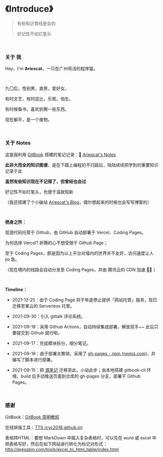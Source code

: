 # 《Introduce》



> 有些知识曾经是会的
>
> 好记性不如烂笔头



<br>

### 关于 我

Hey，I'm <strong>Ariescat</strong>，一只在广州苟活的程序猿。

<br>

九〇后，性别男，直男，爱好女。

有时文艺，有时逗比，乐观，怕生。

有时候看书，喜欢折腾一些东西。

现在躺平，是一个废物。

<br>



### 关于 Notes

这是我利用 [GitBook](https://www.gitbook.com/) 搭建的笔记记录：📖 [Ariescat's Notes](https://awesome.ariescat.top/)

**此非大而全的知识图谱**，是在下踏上编程的不归路后，陆陆续续把学到的重要知识记录于此

**虽然有些知识现在不记得了，但曾经也会过**

好记性不如烂笔头，也便于温故知新

（我还搭建了个小破站 [Ariescat's Blog](https://ariescat.top/)，偶尔想起来的时候也会写写博客的）

<br>



**栖身之所：**

现源代码托管于 Github，由 GitHub 自动部署于 Vercel、Coding Pages。

为何选择 Vercel? 折腾的心不想受限于 Github Page；

至于 Coding Pages，那是因为以上平台对墙内的世界并不友好，访问速度让人 jio 急。

（现在境内的线路会自动分发至 Coding Pages，并由 腾讯云的 CDN 加速 🚀🚀 ）

<br>



**Timeline：**

* 2021-12-25：由于 Coding Page 将于年底停止提供「网站托管」服务，现已迁移至某云的 Serverless 托管。

* 2021-09-30：引入 gittalk 评论系统。

* 2021-09-18：采用 Github Actions，自动持续集成部署，解放双手~~ 此后只要提交到 Github 就行啦。

* 2021-09-17：完成模块拆分，细分笔记。

* 2021-09-16：由于部署太繁琐，采用了 [gh-pages - npm (npmjs.com)](https://www.npmjs.com/package/gh-pages)，并编写了脚本进行部署。

* 2021-09-15：把 [源笔记](https://ariescat.top/docs/Awesome/) 迁移至此，小站此步；由本地搭建 gitbook-cli 环境，build 后手动推送页面到仓库的 gh-pages 分支，部署于 Github Pages。

<br>



### 感谢

GitBook：[GitBook 简明教程](https://www.mapull.com/gitbook/comscore/)

在线排版工具：[TTS (cyc2018.github.io)](https://cyc2018.github.io/Text-Typesetting/)

表格转HTML：要想 MarkDown 中插入复杂表格时，可以先在 word 或 excel 中把表格写好，然后在如下网站进行转化为标记对形式：http://pressbin.com/tools/excel_to_html_table/index.html
